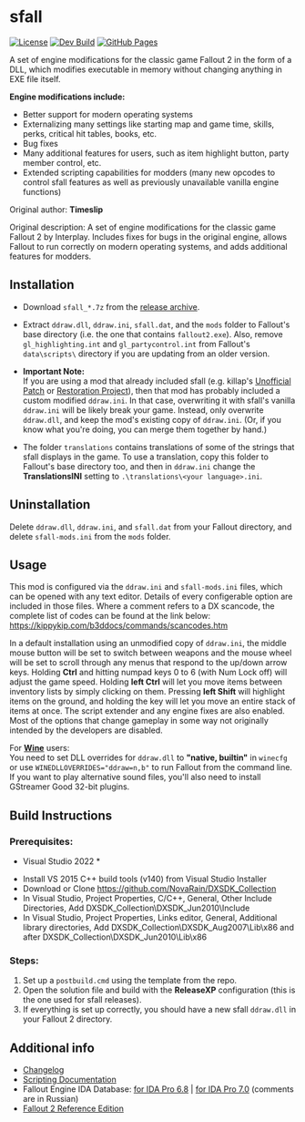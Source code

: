 # sfall

[![License](https://img.shields.io/badge/License-GPL--3.0-blue.svg)](https://www.gnu.org/licenses/gpl-3.0)
[![Dev Build](https://github.com/phobos2077/sfall/actions/workflows/build.yml/badge.svg?branch=develop)](https://github.com/phobos2077/sfall/actions/workflows/build.yml)
[![GitHub Pages](https://github.com/phobos2077/sfall/actions/workflows/gh-pages.yml/badge.svg)](https://github.com/phobos2077/sfall/actions/workflows/gh-pages.yml)

A set of engine modifications for the classic game Fallout 2 in the form of a DLL, which modifies executable in memory without changing anything in EXE file itself.

**Engine modifications include:**
- Better support for modern operating systems
- Externalizing many settings like starting map and game time, skills, perks, critical hit tables, books, etc.
- Bug fixes
- Many additional features for users, such as item highlight button, party member control, etc.
- Extended scripting capabilities for modders (many new opcodes to control sfall features as well as previously unavailable vanilla engine functions)

Original author: **Timeslip**

Original description: A set of engine modifications for the classic game Fallout 2 by Interplay. Includes fixes for bugs in the original engine, allows Fallout to run correctly on modern operating systems, and adds additional features for modders.

## Installation

- Download `sfall_*.7z` from the [release archive](https://sourceforge.net/projects/sfall/files/).

- Extract `ddraw.dll`, `ddraw.ini`, `sfall.dat`, and the `mods` folder to Fallout's base directory (i.e. the one that contains `fallout2.exe`). Also, remove `gl_highlighting.int` and `gl_partycontrol.int` from Fallout's `data\scripts\` directory if you are updating from an older version.

- __Important Note:__\
  If you are using a mod that already included sfall (e.g. killap's [Unofficial Patch](https://github.com/BGforgeNet/Fallout2_Unofficial_Patch) or [Restoration Project](https://github.com/BGforgeNet/Fallout2_Restoration_Project)), then that mod has probably included a custom modified `ddraw.ini`. In that case, overwriting it with sfall's vanilla `ddraw.ini` will be likely break your game. Instead, only overwrite `ddraw.dll`, and keep the mod's existing copy of `ddraw.ini`. (Or, if you know what you're doing, you can merge them together by hand.)

- The folder `translations` contains translations of some of the strings that sfall displays in the game. To use a translation, copy this folder to Fallout's base directory too, and then in `ddraw.ini` change the __TranslationsINI__ setting to `.\translations\<your language>.ini`.

## Uninstallation

Delete `ddraw.dll`, `ddraw.ini`, and `sfall.dat` from your Fallout directory, and delete `sfall-mods.ini` from the `mods` folder.

## Usage

This mod is configured via the `ddraw.ini` and `sfall-mods.ini` files, which can be opened with any text editor. Details of every configerable option are included in those files. Where a comment refers to a DX scancode, the complete list of codes can be found at the link below:\
https://kippykip.com/b3ddocs/commands/scancodes.htm

In a default installation using an unmodified copy of `ddraw.ini`, the middle mouse button will be set to switch between weapons and the mouse wheel will be set to scroll through any menus that respond to the up/down arrow keys. Holding **Ctrl** and hitting numpad keys 0 to 6 (with Num Lock off) will adjust the game speed. Holding **left Ctrl** will let you move items between inventory lists by simply clicking on them. Pressing **left Shift** will highlight items on the ground, and holding the key will let you move an entire stack of items at once. The script extender and any engine fixes are also enabled. Most of the options that change gameplay in some way not originally intended by the developers are disabled.

For [__Wine__](https://www.winehq.org/) users:\
You need to set DLL overrides for `ddraw.dll` to __"native, builtin"__ in `winecfg` or use `WINEDLLOVERRIDES="ddraw=n,b"` to run Fallout from the command line. If you want to play alternative sound files, you'll also need to install GStreamer Good 32-bit plugins.

## Build Instructions

### Prerequisites:

* Visual Studio 2022 *
- Install VS 2015 C++ build tools (v140) from Visual Studio Installer
- Download or Clone https://github.com/NovaRain/DXSDK_Collection
- In Visual Studio, Project Properties, C/C++, General, Other Include Directories, Add DXSDK_Collection\DXSDK_Jun2010\Include
- In Visual Studio, Project Properties, Links editor, General, Additional library directories, Add DXSDK_Collection\DXSDK_Aug2007\Lib\x86 and after DXSDK_Collection\DXSDK_Jun2010\Lib\x86

### Steps:

1. Set up a `postbuild.cmd` using the template from the repo.
2. Open the solution file and build with the **ReleaseXP** configuration (this is the one used for sfall releases).
3. If everything is set up correctly, you should have a new sfall `ddraw.dll` in your Fallout 2 directory.

## Additional info

* [Changelog](CHANGELOG.md)
* [Scripting Documentation](https://sfall-team.github.io/sfall/)
* Fallout Engine IDA Database: [for IDA Pro 6.8](https://www.dropbox.com/s/tm0nyx0lnk4yui0/Fallout_1_and_2_IDA68.rar?dl=1 "Download from Dropbox") | [for IDA Pro 7.0](https://www.dropbox.com/s/61srq09pn8grfpu/Fallout_1_and_2_IDA70.rar?dl=1 "Download from Dropbox") (comments are in Russian)
* [Fallout 2 Reference Edition](https://github.com/alexbatalov/fallout2-re)
